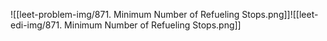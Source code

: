 ![[leet-problem-img/871. Minimum Number of Refueling Stops.png]]![[leet-edi-img/871. Minimum Number of Refueling Stops.png]]